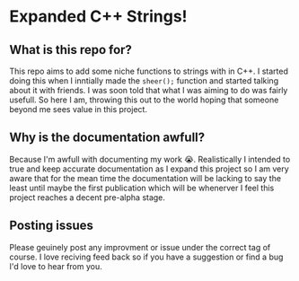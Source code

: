 # Expanded C++ Strings!

## What is this repo for?
This repo aims to add some niche functions to strings with in C++. I started doing this when I inntially made the `sheer();` function and started talking about it with friends. I was soon told that what I was aiming to do was fairly usefull. So here I am, throwing this out to the world hoping that someone beyond me sees value in this project.

## Why is the documentation awfull?
Because I'm awfull with documenting my work 😭. Realistically I intended to true and keep accurate documentation as I expand this project so I am very aware that for the mean time the documentation will be lacking to say the least until maybe the first publication which will be whenerver I feel this project reaches a decent pre-alpha stage.

## Posting issues
Please geuinely post any improvment or issue under the correct tag of course. I love reciving feed back so if you have a suggestion or find a bug I'd love to hear from you.

